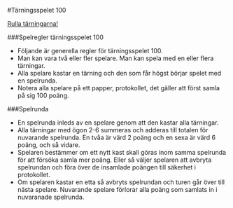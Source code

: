 #Tärningsspelet 100

[Rulla tärningarna!](dice1/init)

###Spelregler tärningsspelet 100

- Följande är generella regler för tärningsspelet 100.  
- Man kan vara två eller fler spelare. Man kan spela med en eller flera tärningar.  
- Alla spelare kastar en tärning och den som får högst börjar spelet med en spelrunda.  
- Notera alla spelare på ett papper, protokollet, det gäller att först samla på sig 100 poäng.

###Spelrunda
- En spelrunda inleds av en spelare genom att den kastar alla tärningar.  
- Alla tärningar med ögon 2-6 summeras och adderas till totalen för nuvarande spelrunda. En tvåa är värd 2 poäng och en sexa är värd 6 poäng, och så vidare.
- Spelaren bestämmer om ett nytt kast skall göras inom samma spelrunda för att försöka samla mer poäng. Eller så väljer spelaren att avbryta spelrundan och föra över de insamlade poängen till säkerhet i protokollet.
- Om spelaren kastar en etta så avbryts spelrundan och turen går över till nästa spelare. Nuvarande spelare förlorar alla poäng som samlats in i nuvaranade spelrunda.
